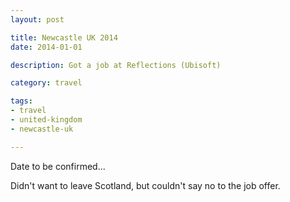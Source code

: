 ```yaml
---
layout: post

title: Newcastle UK 2014
date: 2014-01-01

description: Got a job at Reflections (Ubisoft)

category: travel

tags:
- travel
- united-kingdom
- newcastle-uk

---
```


Date to be confirmed...

Didn't want to leave Scotland, but couldn't say no to the job offer.
